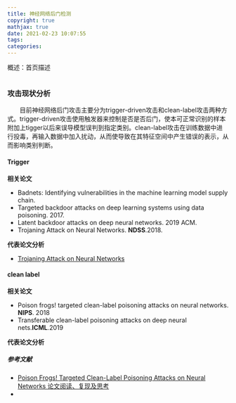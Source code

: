 ```yaml
---
title: 神经网络后门检测
copyright: true
mathjax: true
date: 2021-02-23 10:07:55
tags:
categories:
---
```


概述：首页描述

![]()

<!--more-->

### 攻击现状分析

&emsp;&emsp;目前神经网络后门攻击主要分为trigger-driven攻击和clean-label攻击两种方式。trigger-driven攻击使用触发器来控制是否是否后门，使本可正常识别的样本附加上tigger以后来误导模型误判到指定类别。clean-label攻击在训练数据中进行投毒，再输入数据中加入扰动，从而使导致在其特征空间中产生错误的表示，从而影响类别判断。



#### Trigger

**相关论文**

- Badnets: Identifying vulnerabilities in the machine learning model supply chain.
- Targeted backdoor attacks on deep learning systems using data poisoning. 2017.
- Latent backdoor attacks on deep neural networks. 2019 ACM.
- Trojaning Attack on Neural Networks. **NDSS**.2018. 

**代表论文分析**

- [Trojaning Attack on Neural Networks](./神经网络中的后门攻击.md)



#### clean label

 **相关论文**

- Poison frogs! targeted clean-label poisoning attacks on neural networks. **NIPS**. 2018
- Transferable clean-label poisoning attacks on deep neural nets.**ICML**.2019

**代表论文分析**









##### 参考文献

- [Poison Frogs! Targeted Clean-Label Poisoning Attacks on Neural Networks 论文阅读、复现及思考](https://blog.csdn.net/karmayh/article/details/90181384)
- 